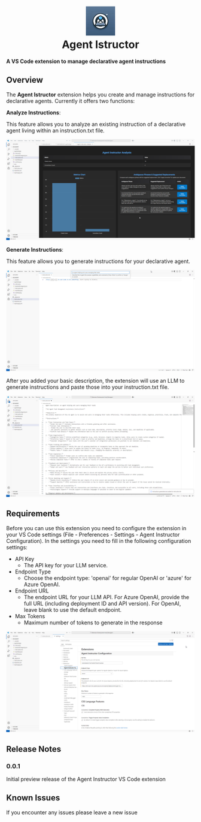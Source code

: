 <h1 align="center">
  <a href="(https://github.com/stephanbisser/agent-instructor">
    <img alt="Agent Istructor" src="./assets/Agent Instructor.jpeg" height="78">
  </a>
  <br>Agent Istructor<br>
</h1>

 **A VS Code extension to manage declarative agent instructions**

## Overview

The **Agent Istructor** extension helps you create and manage instructions for declarative agents. 
Currently it offers two functions:

**Analyze Instructions**:

This feature allows you to analyze an existing instruction of a declarative agent living within an instruction.txt file.

![Analyze Instructions](<assets/Agent Instructor Analysis.png>)

**Generate Instructions**:

This feature allows you to generate instructions for your declarative agent.

![Generate Instructions](<assets/Agent Instructor Generation 1.png>)

After you added your basic description, the extension will use an LLM to generate instructions and paste those into your instruction.txt file.

![Generate Instructions](<assets/Agent Instructor Generation 2.png>)

## Requirements

Before you can use this extension you need to configure the extension in your VS Code settings (File - Preferences - Settings - Agent Instructor Configuration). In the settings you need to fill in the following configuration settings:

- API Key
  - The API key for your LLM service.
- Endpoint Type
  - Choose the endpoint type: 'openai' for regular OpenAI or 'azure' for Azure OpenAI.
- Endpoint URL
  - The endpoint URL for your LLM API. For Azure OpenAI, provide the full URL (including deployment ID and API version). For OpenAI, leave blank to use the default endpoint.
- Max Tokens
  - Maximum number of tokens to generate in the response

![Settings](<assets/Agent Instructor Settings.png>)

## Release Notes

### 0.0.1

Initial preview release of the Agent Instructor VS Code extension

## Known Issues

If you encounter any issues please leave a new issue